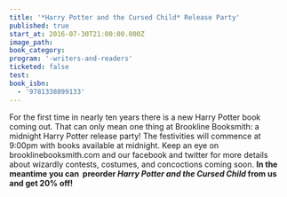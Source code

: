 ```yaml
---
title: '*Harry Potter and the Cursed Child* Release Party'
published: true
start_at: 2016-07-30T21:00:00.000Z
image_path:
book_category:
program: '-writers-and-readers'
ticketed: false
test:
book_isbn:
  - '9781338099133'
---
```



For the first time in nearly ten years there is a new Harry Potter book coming out. That can only mean one thing at Brookline Booksmith: a midnight Harry Potter release party! The festivities will commence at 9:00pm with books available at midnight. Keep an eye on brooklinebooksmith.com and our facebook and twitter for more details about wizardly contests, costumes, and concoctions coming soon. **In the meantime you can  preorder *Harry Potter and the Cursed Child* from us and get 20% off!**